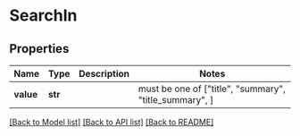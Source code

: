 # SearchIn


## Properties
Name | Type | Description | Notes
------------ | ------------- | ------------- | -------------
**value** | **str** |  |  must be one of ["title", "summary", "title_summary", ]

[[Back to Model list]](../README.md#documentation-for-models) [[Back to API list]](../README.md#documentation-for-api-endpoints) [[Back to README]](../README.md)


